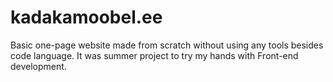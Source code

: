# kadakamoobel.ee

Basic one-page website made from scratch without using any tools besides code language. It was summer project to try my hands with Front-end development.
